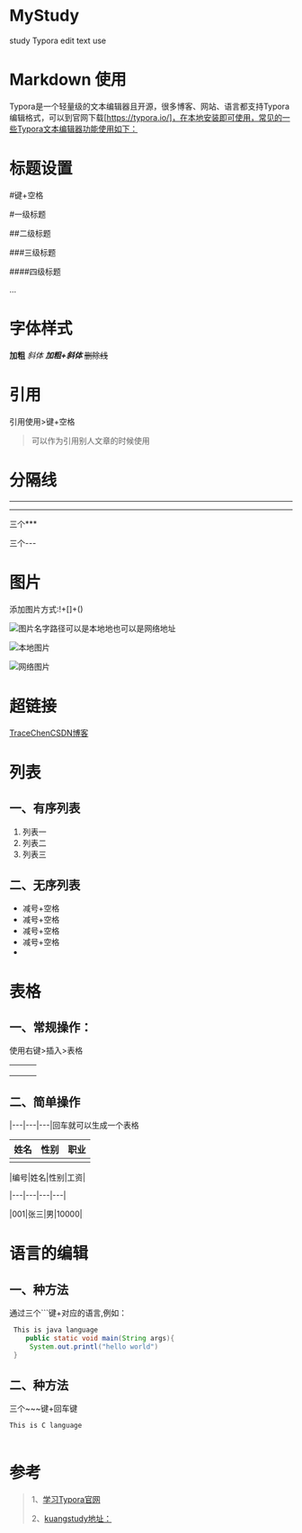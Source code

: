 # MyStudy
study Typora edit text use

# Markdown 使用

Typora是一个轻量级的文本编辑器且开源，很多博客、网站、语言都支持Typora编辑格式，可以到官网下载[https://typora.io/]，在本地安装即可使用，常见的一些Typora文本编辑器功能使用如下：



# 标题设置

#键+空格

#一级标题

##二级标题

###三级标题

####四级标题

...

# 字体样式

 **加粗**
*斜体*
***加粗+斜体***
~~删除线~~



# 引用

引用使用>键+空格

> 可以作为引用别人文章的时候使用



# 分隔线

---

***

三个***

三个---



# 图片

添加图片方式:!+[]+()

![图片名字]()路径可以是本地地也可以是网络地址

![本地图片](E:\找工作质料\各种证明材料\生活中照片\壁纸1.jpg)

![网络图片](https://img-blog.csdnimg.cn/20191211183126529.png)



# 超链接

[TraceChenCSDN博客](https://mp.csdn.net/console/article?spm=1011.2124.3001.5448)



# 列表

## 一、有序列表

1. 列表一
2. 列表二
3. 列表三

## 二、无序列表

- 减号+空格
- 减号+空格
- 减号+空格
- 减号+空格
- 



# 表格

## 一、常规操作：

使用右键>插入>表格

|      |      |      |
| ---- | ---- | ---- |
|      |      |      |
|      |      |      |
|      |      |      |

## 二、简单操作

|---|---|---|回车就可以生成一个表格

| 姓名 | 性别 | 职业 |
| ---- | ---- | ---- |
|      |      |      |

|编号|姓名|性别|工资|

|---|---|---|---|

|001|张三|男|10000|



# 语言的编辑

## 一、种方法

通过三个```键+对应的语言,例如：

```java
 This is java language
    public static void main(String args){
     System.out.printl("hello world")
 }
```

## 二、种方法

三个~~~键+回车键

~~~C
This is C language
    
~~~



# 参考

> 1、[学习Typora官网](https://typora.io/)
>
> 2、[kuangstudy地址：](https://www.bilibili.com/video/BV12J41137hu?p=6)
